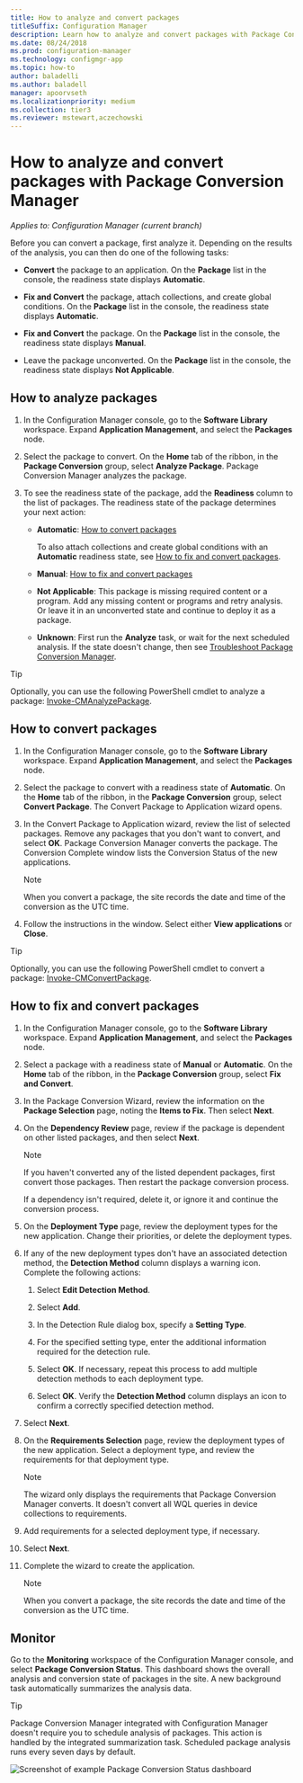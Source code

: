 ```yaml
---
title: How to analyze and convert packages
titleSuffix: Configuration Manager
description: Learn how to analyze and convert packages with Package Conversion Manager in Configuration Manager.
ms.date: 08/24/2018
ms.prod: configuration-manager
ms.technology: configmgr-app
ms.topic: how-to
author: baladelli
ms.author: baladell
manager: apoorvseth
ms.localizationpriority: medium
ms.collection: tier3
ms.reviewer: mstewart,aczechowski
---
```


# How to analyze and convert packages with Package Conversion Manager

*Applies to: Configuration Manager (current branch)*

<!--1357861-->

Before you can convert a package, first analyze it. Depending on the results of the analysis, you can then do one of the following tasks:

- **Convert** the package to an application. On the **Package** list in the console, the readiness state displays **Automatic**.  

- **Fix and Convert** the package, attach collections, and create global conditions. On the **Package** list in the console, the readiness state displays **Automatic**.  

- **Fix and Convert** the package. On the **Package** list in the console, the readiness state displays **Manual**.  

- Leave the package unconverted. On the **Package** list in the console, the readiness state displays **Not Applicable**.  



## <a name="bkmk_analyze"></a> How to analyze packages

1. In the Configuration Manager console, go to the **Software Library** workspace. Expand **Application Management**, and select the **Packages** node.  

2. Select the package to convert. On the **Home** tab of the ribbon, in the **Package Conversion** group, select **Analyze Package**. Package Conversion Manager analyzes the package.  

3. To see the readiness state of the package, add the **Readiness** column to the list of packages. The readiness state of the package determines your next action:  

    - **Automatic**: [How to convert packages](#bkmk_convert)  

        To also attach collections and create global conditions with an **Automatic** readiness state, see [How to fix and convert packages](#bkmk_fix).  

    - **Manual**: [How to fix and convert packages](#bkmk_fix)

    - **Not Applicable**: This package is missing required content or a program. Add any missing content or programs and retry analysis. Or leave it in an unconverted state and continue to deploy it as a package.  

    - **Unknown**: First run the **Analyze** task, or wait for the next scheduled analysis. If the state doesn't change, then see [Troubleshoot Package Conversion Manager](troubleshoot-pcm.md).<!-- SCCMDocs#2044 -->

> [!TIP]
> Optionally, you can use the following PowerShell cmdlet to analyze a package: [Invoke-CMAnalyzePackage](/powershell/module/configurationmanager/invoke-cmanalyzepackage).

## <a name="bkmk_convert"></a> How to convert packages

1. In the Configuration Manager console, go to the **Software Library** workspace. Expand **Application Management**, and select the **Packages** node.  

2. Select the package to convert with a readiness state of **Automatic**. On the **Home** tab of the ribbon, in the **Package Conversion** group, select **Convert Package**. The Convert Package to Application wizard opens.  

3. In the Convert Package to Application wizard, review the list of selected packages. Remove any packages that you don't want to convert, and select **OK**. Package Conversion Manager converts the package. The Conversion Complete window lists the Conversion Status of the new applications.  

    > [!Note]  
    > When you convert a package, the site records the date and time of the conversion as the UTC time.  

4. Follow the instructions in the window. Select either **View applications** or **Close**.  

> [!TIP]
> Optionally, you can use the following PowerShell cmdlet to convert a package: [Invoke-CMConvertPackage](/powershell/module/configurationmanager/invoke-cmconvertpackage).

## <a name="bkmk_fix"></a> How to fix and convert packages

1. In the Configuration Manager console, go to the **Software Library** workspace. Expand **Application Management**, and select the **Packages** node.  

2. Select a package with a readiness state of **Manual** or **Automatic**. On the **Home** tab of the ribbon, in the **Package Conversion** group, select **Fix and Convert**.  

3. In the Package Conversion Wizard, review the information on the **Package Selection** page, noting the **Items to Fix**. Then select **Next**.  

4. On the **Dependency Review** page, review if the package is dependent on other listed packages, and then select **Next**.  

    > [!Note]  
    > If you haven't converted any of the listed dependent packages, first convert those packages. Then restart the package conversion process.  
    >  
    > If a dependency isn't required, delete it, or ignore it and continue the conversion process.  

5. On the **Deployment Type** page, review the deployment types for the new application. Change their priorities, or delete the deployment types.  

6. If any of the new deployment types don't have an associated detection method, the **Detection Method** column displays a warning icon. Complete the following actions:  

    1. Select **Edit Detection Method**.  

    2. Select **Add**.  

    3. In the Detection Rule dialog box, specify a **Setting Type**.  

    4. For the specified setting type, enter the additional information required for the detection rule.  

    5. Select **OK**. If necessary, repeat this process to add multiple detection methods to each deployment type.  

    6. Select **OK**. Verify the **Detection Method** column displays an icon to confirm a correctly specified detection method.  

7. Select **Next**.  

8. On the **Requirements Selection** page, review the deployment types of the new application. Select a deployment type, and review the requirements for that deployment type.  

    > [!Note]  
    > The wizard only displays the requirements that Package Conversion Manager converts. It doesn't convert all WQL queries in device collections to requirements.  

9. Add requirements for a selected deployment type, if necessary.  

10. Select **Next**.  

11. Complete the wizard to create the application.  

    > [!Note]  
    > When you convert a package, the site records the date and time of the conversion as the UTC time.  



## <a name="bkmk_monitor"></a> Monitor

Go to the **Monitoring** workspace of the Configuration Manager console, and select **Package Conversion Status**. This dashboard shows the overall analysis and conversion state of packages in the site. A new background task automatically summarizes the analysis data.

> [!Tip]  
> Package Conversion Manager integrated with Configuration Manager doesn't require you to schedule analysis of packages. This action is handled by the integrated summarization task. Scheduled package analysis runs every seven days by default.

![Screenshot of example Package Conversion Status dashboard](media/1357861-pcm-dashboard.png)

